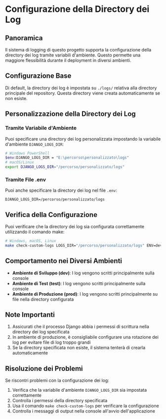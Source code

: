 # Configurazione della Directory dei Log

## Panoramica

Il sistema di logging di questo progetto supporta la configurazione della directory dei log tramite variabili d'ambiente. Questo permette una maggiore flessibilità durante il deployment in diversi ambienti.

## Configurazione Base

Di default, la directory dei log è impostata su `./logs/` relativa alla directory principale del repository. Questa directory viene creata automaticamente se non esiste.

## Personalizzazione della Directory dei Log

### Tramite Variabile d'Ambiente

Puoi specificare una directory dei log personalizzata impostando la variabile d'ambiente `DJANGO_LOGS_DIR`:

```bash
# Windows PowerShell
$env:DJANGO_LOGS_DIR = "E:\percorso\personalizzato\logs"
# macOS/Linux
export DJANGO_LOGS_DIR="/percorso/personalizzato/logs"
```

### Tramite File .env

Puoi anche specificare la directory dei log nel file `.env`:

```
DJANGO_LOGS_DIR=/percorso/personalizzato/logs
```

## Verifica della Configurazione

Puoi verificare che la directory dei log sia configurata correttamente utilizzando il comando make:

```bash
# Windows, macOS, Linux
make check-custom-logs LOGS_DIR="/percorso/personalizzato/logs" ENV=dev|test|prod
```

## Comportamento nei Diversi Ambienti

- **Ambiente di Sviluppo (dev)**: I log vengono scritti principalmente sulla console
- **Ambiente di Test (test)**: I log vengono scritti principalmente sulla console
- **Ambiente di Produzione (prod)**: I log vengono scritti principalmente su file nella directory configurata

## Note Importanti

1. Assicurati che il processo Django abbia i permessi di scrittura nella directory dei log specificata
2. In ambiente di produzione, è consigliabile configurare una rotazione dei log per evitare file di log troppo grandi
3. Se la directory specificata non esiste, il sistema tenterà di crearla automaticamente

## Risoluzione dei Problemi

Se riscontri problemi con la configurazione dei log:

1. Verifica che la variabile d'ambiente `DJANGO_LOGS_DIR` sia impostata correttamente
2. Controlla i permessi della directory specificata
3. Usa il comando `make check-custom-logs` per verificare la configurazione
4. Controlla i messaggi di output nella console all'avvio dell'applicazione
